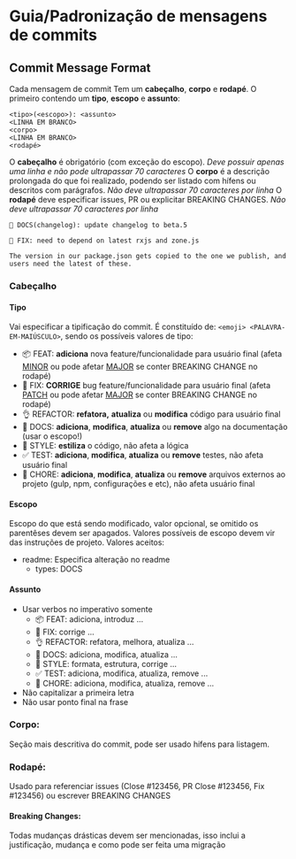 # Guia/Padronização de mensagens de commits
<!--
https://www.conventionalcommits.org/en/v1.0.0-beta.2/#summary
https://hackwild.com/article/semantic-git-commits/
https://github.com/angular/angular/commits/master
https://github.com/angular/angular/blob/master/CONTRIBUTING.md#-commit-message-guidelines
https://opensource.com/article/19/2/emoji-log-git-commit-messages
https://github.com/ahmadawais/Emoji-Log/
-->
## Commit Message Format
Cada mensagem de commit Tem um **cabeçalho**, **corpo** e **rodapé**. O primeiro contendo um **tipo**, **escopo** e **assunto**:
```
<tipo>(<escopo>): <assunto>
<LINHA EM BRANCO>
<corpo>
<LINHA EM BRANCO>
<rodapé>
```
O **cabeçalho** é obrigatório (com exceção do escopo). *Deve possuir apenas uma linha e não pode ultrapassar 70 caracteres*
O **corpo** é a descrição prolongada do que foi realizado, podendo ser listado com hífens ou descritos com parágrafos. *Não deve ultrapassar 70 caracteres por linha*
O **rodapé** deve especificar issues, PR ou explicitar BREAKING CHANGES. *Não deve ultrapassar 70 caracteres por linha*

```
📖 DOCS(changelog): update changelog to beta.5
```
```
🐛 FIX: need to depend on latest rxjs and zone.js

The version in our package.json gets copied to the one we publish, and users need the latest of these.
```

<!--### Revert
If the commit reverts a previous commit, it should begin with `revert: `, followed by the header of the reverted commit. In the body it should say: `This reverts commit <hash>.`, where the hash is the SHA of the commit being reverted.-->

### Cabeçalho
#### Tipo
Vai especificar a tipificação do commit. É constituído de: ``<emoji> <PALAVRA-EM-MAIÚSCULO>``, sendo os possíveis valores de tipo:
- 📦 FEAT: **adiciona** nova feature/funcionalidade para usuário final (afeta [MINOR](https://semver.org/#summary) ou pode afetar [MAJOR](https://semver.org/#summary) se conter BREAKING CHANGE no rodapé)
- 🐛 FIX: **CORRIGE** bug feature/funcionalidade para usuário final (afeta [PATCH](https://semver.org/#summary) ou pode afetar [MAJOR](https://semver.org/#summary) se conter BREAKING CHANGE no rodapé)
- 👌 REFACTOR: **refatora,** **atualiza** ou **modifica** código para usuário final
- 📖 DOCS: **adiciona**, **modifica**, **atualiza** ou **remove** algo na documentação (usar o escopo!)
- 🎨 STYLE: **estiliza** o código, não afeta a lógica
- ✅ TEST: **adiciona**, **modifica**, **atualiza** ou **remove** testes, não afeta usuário final
- 🔧 CHORE: **adiciona**, **modifica**, **atualiza** ou **remove** arquivos externos ao projeto (gulp, npm, configurações e etc), não afeta usuário final

#### Escopo
Escopo do que está sendo modificado, valor opcional, se omitido os parentêses devem ser apagados. Valores possíveis de escopo devem vir das instruções de projeto.
Valores aceitos:
- readme: Especifica alteração no readme
  - types: DOCS
<!--
- deploy: Relação com instruções de deploy do projeto
  - types: CHORE
-->

#### Assunto
- Usar verbos no imperativo somente
  - 📦 FEAT: adiciona, introduz ...
  - 🐛 FIX: corrige ...
  - 👌 REFACTOR: refatora, melhora, atualiza ...
  - 📖 DOCS: adiciona, modifica, atualiza ...
  - 🎨 STYLE: formata, estrutura, corrige ...
  - ✅ TEST: adiciona, modifica, atualiza, remove ...
  - 🔧 CHORE: adiciona, modifica, atualiza, remove ...
- Não capitalizar a primeira letra
- Não usar ponto final na frase

### Corpo:
Seção mais descritiva do commit, pode ser usado hifens para listagem.

### Rodapé:
Usado para referenciar issues (Close #123456, PR Close #123456, Fix #123456) ou escrever BREAKING CHANGES

#### Breaking Changes:
Todas mudanças drásticas devem ser mencionadas, isso inclui a justificação, mudança e como pode ser feita uma migração

<!--
## [Numerar versões](https://semver.org/#summary):
- MAJOR.MINOR.PATCH
  - MAJOR torna explícita a incompatibilidade de mudanças na API com a versão anterior
  - MINOR adição de funcionalidade sem comprometer uso da API do mesmo modo de versões anteriores
  - PATCH correção de bugs
-->
